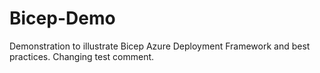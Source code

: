 # Bicep-Demo
Demonstration to illustrate Bicep Azure Deployment Framework and best practices.
Changing test comment.

